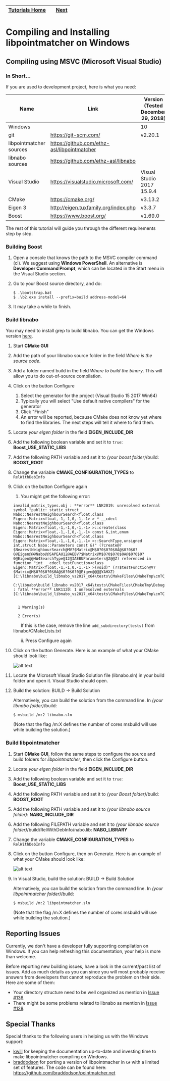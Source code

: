 | [Tutorials Home](index.md)    | | [Next](Datafilters.md) |
| ------------- |:-------------:| -----:|

# Compiling and Installing libpointmatcher on Windows

## Compiling using MSVC (Microsoft Visual Studio)

### In Short...

If you are used to development project, here is what you need:


| Name   | Link | Version <br> (Tested December 29, 2018)|
| ------ | ---- | ------------- |
| Windows |  | 10 |
|  git | <https://git-scm.com/> | v2.20.1 |
|  libpointmatcher sources | <https://github.com/ethz-asl/libpointmatcher> |  |
| libnabo sources | <https://github.com/ethz-asl/libnabo> |  |
| Visual Studio |  <https://visualstudio.microsoft.com/>  | Visual Studio 2017 15.9.4 |
| CMake | <https://cmake.org/> | v3.13.2 |
| Eigen 3 | <http://eigen.tuxfamily.org/index.php> | v3.3.7 |
| Boost | <https://www.boost.org/> | v1.69.0 |

The rest of this tutorial will guide you through the different requirements step by step.

### Building Boost
1. Open a console that knows the path to the MSVC compiler command (cl). We suggest using **Windows PowerShell**. An alternative is **Developer Command Prompt**, which can be located in the Start menu in the Visual Studio section.
1. Go to your Boost source directory, and do:

    ```
    $ .\bootstrap.bat
    $ .\b2.exe install --prefix=build address-model=64
    ```

1. It may take a while to finish.


### Build libnabo
You may need to install grep to build libnabo. You can get the Windows version [here](http://gnuwin32.sourceforge.net/packages/grep.htm).

1. Start **CMake GUI**

1. Add the path of your libnabo source folder in the field _Where is the source code_.
1. Add a folder named build in the field _Where to build the binary_. This will allow you to do out-of-source compilation.
1. Click on the button Configure
    1. Select the generator for the project (Visual Studio 15 2017 Win64)
    1. Typically you will select "Use default native compilers" for the generator
    1. Click "Finish"
    1. An error will be reported, because CMake does not know yet where to find the libraries. The next steps will tell it where to find them.

1. Locate _your eigen folder_ in the field **EIGEN_INCLUDE_DIR**

1. Add the following boolean variable and set it to `true`: **Boost_USE_STATIC_LIBS**

1. Add the following PATH variable and set it to _(your boost folder)_/build: **BOOST_ROOT**

1. Change the variable **CMAKE_CONFIGURATION_TYPES** to `RelWithDebInfo`

1. Click on the button Configure again
    1. You might get the following error:

    ```
    invalid_matrix_types.obj : **error** LNK2019: unresolved external symbol "public: static struct Nabo::NearestNeighbourSearch<float,class Eigen::Matrix<float,-1,-1,0,-1,-1> > * __cdecl Nabo::NearestNeighbourSearch<float,class Eigen::Matrix<float,-1,-1,0,-1,-1> >::create(class Eigen::Matrix<float,-1,-1,0,-1,-1> const &,int,enum Nabo::NearestNeighbourSearch<float,class Eigen::Matrix<float,-1,-1,0,-1,-1> >::SearchType,unsigned int,struct Nabo::Parameters const &)" (?create@?$NearestNeighbourSearch@MV?$Matrix@M$0?0$0?0$0A@$0?0$0?0@Eigen@@@Nabo@@SAPEAU12@AEBV?$Matrix@M$0?0$0?0$0A@$0?0$0?0@Eigen@@HW4SearchType@12@IAEBUParameters@2@@Z) referenced in function "int __cdecl testFunction<class Eigen::Matrix<float,-1,-1,0,-1,-1> >(void)" (??$testFunction@V?$Matrix@M$0?0$0?0$0A@$0?0$0?0@Eigen@@@@YAHXZ) [C:\libnabo\build_libnabo_vs2017_x64\tests\CMakeFiles\CMakeTmp\cmTC_b6580.vcxproj]

    C:\libnabo\build_libnabo_vs2017_x64\tests\CMakeFiles\CMakeTmp\Debug\cmTC_b6580.exe : fatal **error** LNK1120: 1 unresolved externals [C:\libnabo\build_libnabo_vs2017_x64\tests\CMakeFiles\CMakeTmp\cmTC_b6580.vcxproj]


      1 Warning(s)

      2 Error(s)
    ```

    &nbsp;&nbsp;&nbsp;&nbsp;&nbsp;&nbsp;If this is the case, remove the line `add_subdirectory(tests)` from libnabo/CMakeLists.txt

    &nbsp;&nbsp;&nbsp;&nbsp;&nbsp;&nbsp;ii. Press Configure again

1. Click on the button Generate. Here is an example of what your CMake should look like:

	![alt text](images/win_cmake_libnabo.png "CMake libnabo")


1. Locate the Microsoft Visual Studio Solution file (libnabo.sln) in your build folder and open it. Visual Studio should open.

1. Build the solution: BUILD -> Build Solution

    Alternatively, you can build the solution from the command line. In _(your libnabo folder)_/build:

    ```
    $ msbuild /m:2 libnabo.sln
    ```

    (Note that the flag /m:X defines the number of cores msbuild will use while building the solution.)


### Build libpointmatcher
1. Start **CMake GUI**, follow the same steps to configure the source and build folders for _libpointmatcher_, then click the Configure button.

1. Locate _your eigen folder_ in the field **EIGEN_INCLUDE_DIR**

1. Add the following boolean variable and set it to `true`: **Boost_USE_STATIC_LIBS**

1. Add the following PATH variable and set it to _(your Boost folder)_/build: **BOOST_ROOT**

1. Add the following PATH variable and set it to _(your libnabo source folder)_: **NABO_INCLUDE_DIR**

1. Add the following FILEPATH variable and set it to _(your libnabo source folder)_/build/RelWithDebInfo/nabo.lib: **NABO_LIBRARY**

1. Change the variable **CMAKE_CONFIGURATION_TYPES** to `RelWithDebInfo`

1. Click on the button Configure, then on Generate. Here is an example of what your CMake should look like:

	![alt text](images/win_cmake_libpointmatcher.png "CMake libpointmatcher")

1. In Visual Studio, build the solution: BUILD -> Build Solution

    Alternatively, you can build the solution from the command line. In _(your libpointmatcher folder)_/build:

    ```
    $ msbuild /m:2 libpointmatcher.sln
    ```

    (Note that the flag /m:X defines the number of cores msbuild will use while building the solution.)


## Reporting Issues

Currently, we don't have a developer fully supporting compilation on Windows. If you can help refreshing this documentation, your help is more than welcome.

Before reporting new building issues, have a look in the current/past list of issues. Add as much details as you can since you will most probably receive answers from developers that cannot reproduce the problem on their side. Here are some of them:

- Your directory structure need to be well organized as mention in [Issue #136](https://github.com/ethz-asl/libpointmatcher/issues/136).
- There might be some problems related to libnabo as mention in [Issue #128](https://github.com/ethz-asl/libpointmatcher/issues/118).

## Special Thanks

Special thanks to the following users in helping us with the Windows support:

- [kwill](https://github.com/kwill) for keeping the documentation up-to-date and investing time to make libpointmatcher compiling on Windows.
- [braddodson](https://github.com/braddodson) for porting a version of libpointmacher in `C#` with a limited set of features. The code can be found here: https://github.com/braddodson/pointmatcher.net


